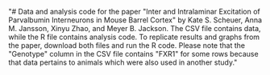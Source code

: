 "# Data and analysis code for the paper "Inter and Intralaminar Excitation of Parvalbumin Interneurons in Mouse Barrel Cortex" by Kate S. Scheuer, Anna M. Jansson, Xinyu Zhao, and Meyer B. Jackson. The CSV file contains data, while the R file contains analysis code. To replicate results and graphs from the paper, download both files and run the R code. Please note that the "Genotype" column in the CSV file contains "FXR1" for some rows because that data pertains to animals which were also used in another study." 

